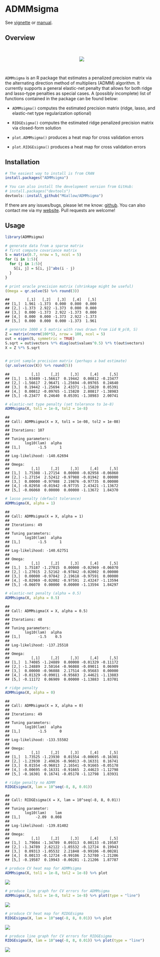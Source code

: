 ADMMsigma
================

See [vignette](https://mgallow.github.io/ADMMsigma/) or [manual](https://github.com/MGallow/ADMMsigma/blob/master/ADMMsigma.pdf).

Overview
--------

<br>

<p align="center">
<img src="lik.gif">
</p>
<br>

`ADMMsigma` is an R package that estimates a penalized precision matrix via the alternating direction method of multipliers (ADMM) algorithm. It currently supports a general elastic-net penalty that allows for both ridge and lasso-type penalties as special cases. A (possibly incomplete) list of functions contained in the package can be found below:

-   `ADMMsigma()` computes the estimated precision matrix (ridge, lasso, and elastic-net type regularization optional)

-   `RIDGEsigma()` computes the estimated ridge penalized precision matrix via closed-form solution

-   `plot.ADMMsigma()` produces a heat map for cross validation errors

-   `plot.RIDGEsigma()` produces a heat map for cross validation errors

Installation
------------

``` r
# The easiest way to install is from CRAN
install.packages("ADMMsigma")

# You can also install the development version from GitHub:
# install.packages("devtools")
devtools::install_github("MGallow/ADMMsigma")
```

If there are any issues/bugs, please let me know: [github](https://github.com/MGallow/ADMMsigma/issues). You can also contact me via my [website](http://users.stat.umn.edu/~gall0441/). Pull requests are welcome!

Usage
-----

``` r
library(ADMMsigma)

# generate data from a sparse matrix
# first compute covariance matrix
S = matrix(0.7, nrow = 5, ncol = 5)
for (i in 1:5){
  for (j in 1:5){
    S[i, j] = S[i, j]^abs(i - j)
  }
}

# print oracle precision matrix (shrinkage might be useful)
(Omega = qr.solve(S) %>% round(3))
```

    ##        [,1]   [,2]   [,3]   [,4]   [,5]
    ## [1,]  1.961 -1.373  0.000  0.000  0.000
    ## [2,] -1.373  2.922 -1.373  0.000  0.000
    ## [3,]  0.000 -1.373  2.922 -1.373  0.000
    ## [4,]  0.000  0.000 -1.373  2.922 -1.373
    ## [5,]  0.000  0.000  0.000 -1.373  1.961

``` r
# generate 1000 x 5 matrix with rows drawn from iid N_p(0, S)
Z = matrix(rnorm(100*5), nrow = 100, ncol = 5)
out = eigen(S, symmetric = TRUE)
S.sqrt = out$vectors %*% diag(out$values^0.5) %*% t(out$vectors)
X = Z %*% S.sqrt


# print sample precision matrix (perhaps a bad estimate)
(qr.solve(cov(X)) %>% round(5))
```

    ##          [,1]     [,2]     [,3]     [,4]     [,5]
    ## [1,]  1.93489 -1.56617  0.19442  0.00812 -0.23477
    ## [2,] -1.56617  2.96471 -1.25694 -0.09765  0.24640
    ## [3,]  0.19442 -1.25694  2.43371 -1.15820  0.05391
    ## [4,]  0.00812 -0.09765 -1.15820  2.80817 -1.38983
    ## [5,] -0.23477  0.24640  0.05391 -1.38983  2.00741

``` r
# elastic-net type penalty (set tolerance to 1e-8)
ADMMsigma(X, tol1 = 1e-8, tol2 = 1e-8)
```

    ## 
    ## Call: ADMMsigma(X = X, tol1 = 1e-08, tol2 = 1e-08)
    ## 
    ## Iterations: 107
    ## 
    ## Tuning parameters:
    ##       log10(lam)  alpha
    ## [1,]        -1.5      1
    ## 
    ## Log-likelihood: -140.62694
    ## 
    ## Omega:
    ##          [,1]     [,2]     [,3]     [,4]     [,5]
    ## [1,]  1.75308 -1.27154  0.00000 -0.02958 -0.06060
    ## [2,] -1.27154  2.52412 -0.97988 -0.01942  0.00000
    ## [3,]  0.00000 -0.97988  2.19876 -0.97735  0.00000
    ## [4,] -0.02958 -0.01942 -0.97735  2.43421 -1.13672
    ## [5,] -0.06060  0.00000  0.00000 -1.13672  1.84370

``` r
# lasso penalty (default tolerance)
ADMMsigma(X, alpha = 1)
```

    ## 
    ## Call: ADMMsigma(X = X, alpha = 1)
    ## 
    ## Iterations: 49
    ## 
    ## Tuning parameters:
    ##       log10(lam)  alpha
    ## [1,]        -1.5      1
    ## 
    ## Log-likelihood: -140.62751
    ## 
    ## Omega:
    ##          [,1]     [,2]     [,3]     [,4]     [,5]
    ## [1,]  1.75187 -1.27015  0.00000 -0.02969 -0.06070
    ## [2,] -1.27015  2.52162 -0.97842 -0.02002  0.00000
    ## [3,]  0.00000 -0.97842  2.19618 -0.97591  0.00000
    ## [4,] -0.02969 -0.02002 -0.97591  2.43247 -1.13594
    ## [5,] -0.06070  0.00000  0.00000 -1.13594  1.84297

``` r
# elastic-net penalty (alpha = 0.5)
ADMMsigma(X, alpha = 0.5)
```

    ## 
    ## Call: ADMMsigma(X = X, alpha = 0.5)
    ## 
    ## Iterations: 48
    ## 
    ## Tuning parameters:
    ##       log10(lam)  alpha
    ## [1,]        -1.5    0.5
    ## 
    ## Log-likelihood: -137.25518
    ## 
    ## Omega:
    ##          [,1]     [,2]     [,3]     [,4]     [,5]
    ## [1,]  1.74085 -1.24889  0.00000 -0.01329 -0.11172
    ## [2,] -1.24889  2.50164 -0.96088 -0.09011  0.06909
    ## [3,]  0.00000 -0.96088  2.17514 -0.95683  0.00000
    ## [4,] -0.01329 -0.09011 -0.95683  2.44621 -1.13883
    ## [5,] -0.11172  0.06909  0.00000 -1.13883  1.83701

``` r
# ridge penalty
ADMMsigma(X, alpha = 0)
```

    ## 
    ## Call: ADMMsigma(X = X, alpha = 0)
    ## 
    ## Iterations: 49
    ## 
    ## Tuning parameters:
    ##       log10(lam)  alpha
    ## [1,]        -1.5      0
    ## 
    ## Log-likelihood: -133.55502
    ## 
    ## Omega:
    ##          [,1]     [,2]     [,3]     [,4]     [,5]
    ## [1,]  1.73525 -1.23930  0.01554 -0.00695 -0.16301
    ## [2,] -1.23930  2.49826 -0.96013 -0.16331  0.16741
    ## [3,]  0.01554 -0.96013  2.16541 -0.91665 -0.05178
    ## [4,] -0.00695 -0.16331 -0.91665  2.44623 -1.12798
    ## [5,] -0.16301  0.16741 -0.05178 -1.12798  1.83931

``` r
# ridge penalty no ADMM
RIDGEsigma(X, lam = 10^seq(-8, 8, 0.01))
```

    ## 
    ## Call: RIDGEsigma(X = X, lam = 10^seq(-8, 8, 0.01))
    ## 
    ## Tuning parameter:
    ##       log10(lam)    lam
    ## [1,]       -2.09  0.008
    ## 
    ## Log-likelihood: -139.81402
    ## 
    ## Omega:
    ##          [,1]     [,2]     [,3]     [,4]     [,5]
    ## [1,]  1.79084 -1.34789  0.09313  0.00133 -0.19587
    ## [2,] -1.34789  2.62122 -1.05532 -0.12724  0.19943
    ## [3,]  0.09313 -1.05532  2.21848 -0.99106 -0.00281
    ## [4,]  0.00133 -0.12724 -0.99106  2.52780 -1.21206
    ## [5,] -0.19587  0.19943 -0.00281 -1.21206  1.87787

``` r
# produce CV heat map for ADMMsigma
ADMMsigma(X, tol1 = 1e-8, tol2 = 1e-8) %>% plot
```

![](README_files/figure-markdown_github/unnamed-chunk-2-1.png)

``` r
# produce line graph for CV errors for ADMMsigma
ADMMsigma(X, tol1 = 1e-8, tol2 = 1e-8) %>% plot(type = "line")
```

![](README_files/figure-markdown_github/unnamed-chunk-2-2.png)

``` r
# produce CV heat map for RIDGEsigma
RIDGEsigma(X, lam = 10^seq(-8, 8, 0.01)) %>% plot
```

![](README_files/figure-markdown_github/unnamed-chunk-2-3.png)

``` r
# produce line graph for CV errors for RIDGEsigma
RIDGEsigma(X, lam = 10^seq(-8, 8, 0.01)) %>% plot(type = "line")
```

![](README_files/figure-markdown_github/unnamed-chunk-2-4.png)
